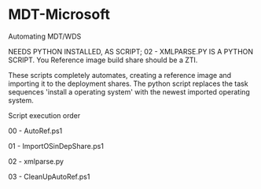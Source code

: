 # MDT-Microsoft
Automating MDT/WDS


NEEDS PYTHON INSTALLED, AS SCRIPT; 02 - XMLPARSE.PY IS A PYTHON SCRIPT.
You Reference image build share should be a ZTI. 

These scripts completely automates, creating a reference image and importing it to the deployment shares.
The python script replaces the task sequences 'install a operating system' with the newest imported operating system.



Script execution order

00 - AutoRef.ps1

01 - ImportOSinDepShare.ps1

02 - xmlparse.py

03 - CleanUpAutoRef.ps1
